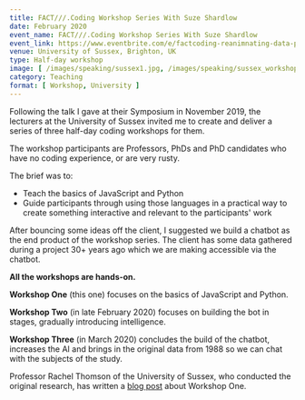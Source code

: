 ```yaml
---
title: FACT///.Coding Workshop Series With Suze Shardlow
date: February 2020
event_name: FACT///.Coding Workshop Series With Suze Shardlow
event_link: https://www.eventbrite.com/e/factcoding-reanimnating-data-python-javascript-tickets-88479852621#
venue: University of Sussex, Brighton, UK
type: Half-day workshop
image: [ /images/speaking/sussex1.jpg, /images/speaking/sussex_workshops.jpg ]
category: Teaching
format: [ Workshop, University ]
---
```


Following the talk I gave at their Symposium in November 2019, the lecturers at the University of Sussex invited me to create and deliver a series of three half-day coding workshops for them.

The workshop participants are Professors, PhDs and PhD candidates who have no coding experience, or are very rusty.

The brief was to:

* Teach the basics of JavaScript and Python
* Guide participants through using those languages in a practical way to create something interactive and relevant to the participants' work

After bouncing some ideas off the client, I suggested we build a chatbot as the end product of the workshop series.  The client has some data gathered during a project 30+ years ago which we are making accessible via the chatbot.

**All the workshops are hands-on.**

**Workshop One** (this one) focuses on the basics of JavaScript and Python.

**Workshop Two** (in late February 2020) focuses on building the bot in stages, gradually introducing intelligence.

**Workshop Three** (in March 2020) concludes the build of the chatbot, increases the AI and brings in the original data from 1988 so we can chat with the subjects of the study.

Professor Rachel Thomson of the University of Sussex, who conducted the original research, has written a [blog post](http://reanimatingdata.co.uk/uncategorized/a-feminist-chat-bot/) about Workshop One.
